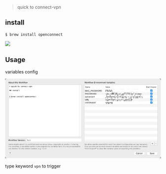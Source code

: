 > quick to connect-vpn

## install

```
$ brew install openconnect
```


[![](https://img.shields.io/badge/version-v1.1-green)](./OpenConnect%20VPN.alfredworkflow)



<!-- more -->

## Usage
variables config

![](./screenshot.jpeg)

type keyword `vpn` to trigger
